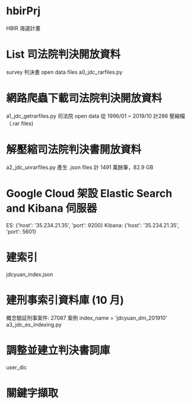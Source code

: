 # hbirPrj
HBIR 海選計畫

# List 司法院判決開放資料
survey 判決書 open data files
a0_jdc_rarfiles.py

# 網路爬蟲下載司法院判決開放資料 
a1_jdc_getrarfiles.py
司法院 open data 從 1996/01 ~ 2019/10 計286 壓縮檔 （.rar files)

# 解壓縮司法院判決書開放資料
a2_jdc_unrarfiles.py 產生 .json files
計 1491 萬餘筆，82.9 GB

# Google Cloud 架設 Elastic Search and Kibana 伺服器
ES: {'host': '35.234.21.35', 'port': 9200}
Kibana: {'host': '35.234.21.35', 'port': 5601}

# 建索引
jdcyuan_index.json

# 建刑事索引資料庫 (10 月)
概念驗証刑事案件: 27087 案例
index_name = 'jdcyuan_dm_201910'
a3_jdc_es_indexing.py

# 調整並建立判決書詞庫 
user_dic 

# 關鍵字擷取

